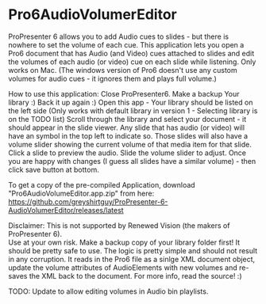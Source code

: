 # Pro6AudioVolumerEditor

ProPresenter 6 allows you to add Audio cues to slides - but there is nowhere to set the volume of each cue.
This application lets you open a Pro6 document that has Audio (and Video) cues attached to slides and edit the volumes
of each audio (or video) cue on each slide while listening.  Only works on Mac.
(The windows version of Pro6 doesn't use any custom volumes for audio cues - it ignores them and plays full volume.)

How to use this application:
Close ProPresenter6.
Make a backup Your library :)
Back it up again :)
Open this app - Your library should be listed on the left side 
(Only works with default library in version 1 - Selecting library is on the TODO list)
Scroll through the library and select your document - it should appear in the slide viewer.
Any slide that has audio (or video) will have an symbol in the top left to indicate so.
Those slides will also have a volume slider showing the current volume of that media item for that slide.
Click a slide to preview the audio.  Slide the volume slider to adjust.
Once you are happy with changes (I guess all slides have a similar volume) - then click save button at bottom.

To get a copy of the pre-compiled Application, download "Pro6AudioVolumeEditor.app.zip" from here:
https://github.com/greyshirtguy/ProPresenter-6-AudioVolumerEditor/releases/latest


Disclaimer:
This is not supported by Renewed Vision (the makers of ProPresenter 6).  
Use at your own risk. Make a backup copy of your library folder first!
It should be pretty safe to use.
The logic is pretty simple and should not result in any corruption.
It reads in the Pro6 file as a sinlge XML document object, update the volume attributes of AudioElements with new volumes
and re-saves the XML back to the document.
For more info, read the source! :)

TODO: 
Update to allow editing volumes in Audio bin playlists.
